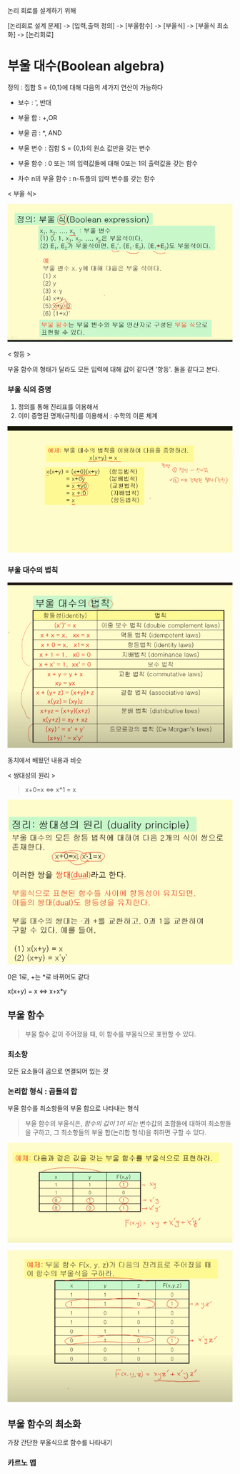 논리 회로를 설계하기 위해

[논리회로 설계 문제] -> [입력,출력 정의] -> [부울함수] -> [부울식] -> [부울식 최소화] -> [논리회로]

# 부울 대수(Boolean algebra)

정의 : 집합 S = {0,1}에 대해 다음의 세가지 연산이 가능하다
- 보수 : ', 반대
- 부울 합 : +,OR
- 부울 곱 : *, AND


- 부울 변수 : 집합 S = {0,1}의 원소 값만을 갖는 변수
- 부울 함수 : 0 또는 1의 입력값들에 대해 0또는 1의 출력값을 갖는 함수
- 차수 n의 부울 함수 : n-튜플의 입력 변수를 갖는 함수

< 부울 식>

![alt text](image-14.png)

< 항등 >

부울 함수의 형태가 달라도 모든 입력에 대해 값이 같다면 '항등'. 둘을 같다고 본다.

### 부울 식의 증명

1) 정의를 통해 진리표를 이용해서
2) 이미 증명된 명제(규칙)를 이용해서 : 수학의 이론 체계

![alt text](image-15.png)


### 부울 대수의 법칙

![alt text](image-16.png)

동치에서 배웠던 내용과 비슷

< 쌍대성의 원리 >

> x+0=x <=> x*1 = x

![alt text](image-17.png)

0은 1로, +는 *로 바뀌어도 같다

x(x+y) = x <=> x+x*y

## 부울 함수

> 부울 함수 값이 주어졌을 때, 이 함수를 부울식으로 표현할 수 있다.

### 최소항

모든 요소들이 곱으로 연결되어 있는 것

### 논리합 형식 : 곱들의 합

부울 함수를 최소항들의 부울 합으로 나타내는 형식

> 부울 함수의 부울식은, *함수의 값이 1이 되는* 변수값의 조합들에 대하여 최소항들을 구하고, 그 최소항들의 부울 합(논리합 형식)을 취하면 구할 수 있다.

![alt text](image-18.png)

![alt text](image-19.png)


## 부울 함수의 최소화

가장 간단한 부울식으로 함수를 나타내기

### 카르노 맵
